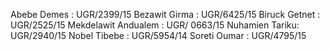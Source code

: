 Abebe Demes : UGR/2399/15
Bezawit Girma : UGR/6425/15
Biruck Getnet : UGR/2525/15
Mekdelawit Andualem : UGR/ 0663/15
Nuhamien Tariku: UGR/2940/15
Nobel Tibebe : UGR/5954/14
Soreti Oumar : UGR/4795/15

